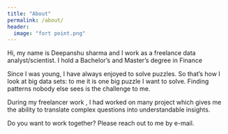 ```yaml
---
title: "About"
permalink: /about/
header:
  image: "fort point.png"
---
```


Hi, my name is Deepanshu sharma and I work  as a freelance data analyst/scientist. I hold a Bachelor’s and Master’s degree in Finance  

Since I was young, I have always enjoyed to solve puzzles. So that’s how I look at big data sets: to me it is one big puzzle I want to solve. Finding patterns nobody else sees is the challenge to me.

During my  freelancer work , I had worked on many project which gives me the ability to translate complex questions into understandable insights.

Do you want to work together? Please reach out to me by e-mail.
